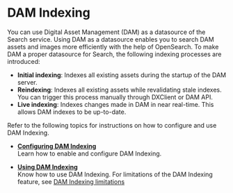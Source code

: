 # DAM Indexing

You can use Digital Asset Management (DAM) as a datasource of the Search service. Using DAM as a datasource enables you to search DAM assets and images more efficiently with the help of OpenSearch. To make DAM a proper datasource for Search, the following indexing processes are introduced:

- **Initial indexing**: Indexes all existing assets during the startup of the DAM server.
- **Reindexing**: Indexes all existing assets while revalidating stale indexes. You can trigger this process manually through DXClient or DAM API.
- **Live indexing**: Indexes changes made in DAM in near real-time. This allows DAM indexes to be up-to-date.


Refer to the following topics for instructions on how to configure and use DAM Indexing.

- **[Configuring DAM Indexing](./configure_dam_indexing.md)**  
Learn how to enable and configure DAM Indexing.

- **[Using DAM Indexing](./using_dam_indexing.md)**  
Know how to use DAM Indexing.
For limitations of the DAM Indexing feature, see [DAM Indexing limitations](../../limitations/index.md)


